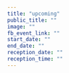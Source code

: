 ```yaml
---
title: "upcoming"
public_title: ""
image: ""
fb_event_link: ""
start_date: ""
end_date: ""
reception_date: ""
reception_time: ""
---
```




